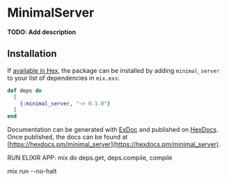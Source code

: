 # MinimalServer

**TODO: Add description**

## Installation

If [available in Hex](https://hex.pm/docs/publish), the package can be installed
by adding `minimal_server` to your list of dependencies in `mix.exs`:

```elixir
def deps do
  [
    {:minimal_server, "~> 0.1.0"}
  ]
end
```

Documentation can be generated with [ExDoc](https://github.com/elixir-lang/ex_doc)
and published on [HexDocs](https://hexdocs.pm). Once published, the docs can
be found at [https://hexdocs.pm/minimal_server](https://hexdocs.pm/minimal_server).

RUN ELIXIR APP:
mix do deps.get, deps.compile, compile



mix run --no-halt
